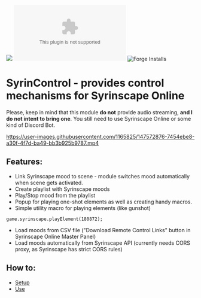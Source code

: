 ![](https://img.shields.io/badge/Foundry-v0.8.6-informational)
![Latest Release Download Count](https://img.shields.io/github/downloads/frondeus/fvtt-syrin-control/latest/module.zip)
![Forge Installs](https://img.shields.io/badge/dynamic/json?label=Forge%20Installs&query=package.installs&suffix=%25&url=https%3A%2F%2Fforge-vtt.com%2Fapi%2Fbazaar%2Fpackage%2Ffvtt-syrin-control&colorB=4aa94a)

# SyrinControl - provides control mechanisms for Syrinscape Online

Please, keep in mind that this module **do not** provide audio streaming, **and I do not intent to bring one**. You still need to use Syrinscape Online or some kind of Discord Bot.

https://user-images.githubusercontent.com/1165825/147572876-7454ebe8-a30f-4f7d-ba49-bb3b925b9787.mp4

## Features:

- Link Syrinscape mood to scene - module switches mood automatically when scene gets activated.
- Create playlist with Syrinscape moods
- Play/Stop mood from the playlist
- Popup for playing one-shot elements as well as creating handy macros.
- Simple utility macro for playing elements (like gunshot)

```
game.syrinscape.playElement(180872);
```

- Load moods from CSV file ("Download Remote Control Links" button in Syrinscape Online Master Panel)
- Load moods automatically from Syrinscape API (currently needs CORS proxy, as Syrinscape has strict CORS rules)

## How to:
- [Setup](https://github.com/frondeus/fvtt-syrin-control/wiki/Setup)
- [Use](https://github.com/frondeus/fvtt-syrin-control/wiki/How-To-Use)
